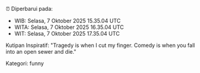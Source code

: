 ⏰ Diperbarui pada:
- WIB: Selasa, 7 Oktober 2025 15.35.04 UTC
- WITA: Selasa, 7 Oktober 2025 16.35.04 UTC
- WIT: Selasa, 7 Oktober 2025 17.35.04 UTC

Kutipan Inspiratif:
"Tragedy is when I cut my finger. Comedy is when you fall into an open sewer and die."


Kategori: funny

